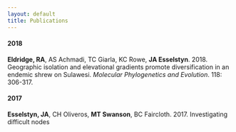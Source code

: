 ```yaml
---
layout: default
title: Publications
---
```


#### 2018
**Eldridge, RA**, AS Achmadi, TC Giarla, KC Rowe, **JA Esselstyn**. 2018. Geographic isolation and elevational gradients promote diversification in an endemic shrew on Sulawesi. _Molecular Phylogenetics and Evolution_. 118: 306-317.

#### 2017
**Esselstyn, JA**, CH Oliveros, **MT Swanson**, BC Faircloth. 2017. Investigating difficult nodes
